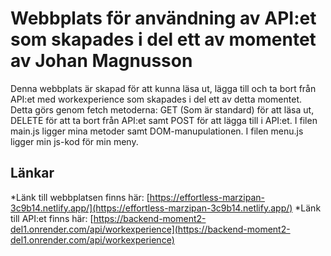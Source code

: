 # Webbplats för användning av API:et som skapades i del ett av momentet av Johan Magnusson
Denna webbplats är skapad för att kunna läsa ut, lägga till och ta bort från API:et med workexperience som skapades i del ett av detta momentet. Detta görs genom fetch metoderna: GET (Som är standard) för att läsa ut, DELETE för att ta bort från API:et samt POST för att lägga till i API:et. 
I filen main.js ligger mina metoder samt DOM-manupulationen. 
I filen menu.js ligger min js-kod för min meny.

## Länkar
*Länk till webbplatsen finns här: [https://effortless-marzipan-3c9b14.netlify.app/](https://effortless-marzipan-3c9b14.netlify.app/) 
*Länk till API:et finns här: [https://backend-moment2-del1.onrender.com/api/workexperience](https://backend-moment2-del1.onrender.com/api/workexperience)
